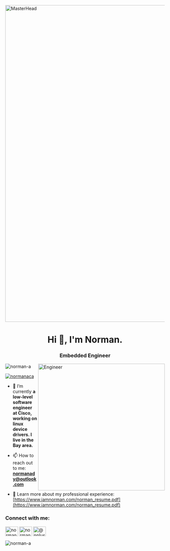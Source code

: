 [<img align="center" src="https://www.einfochips.com/blog/wp-content/uploads/2018/10/iot_1.gif" alt="MasterHead" width="1000">](https://iamnorman.com)
<h1 align="center">Hi 👋, I'm Norman.</h1>
<h3 align="center"> Embedded Engineer</h3>
<img align="right" alt="Engineer" width="400" src="https://physicsgurukul.files.wordpress.com/2019/02/character-1.gif">

<p align="left"> <img src="https://komarev.com/ghpvc/?username=norman-a&label=Profile%20views&color=0e75b6&style=flat" alt="norman-a" /> </p>

<p align="left"> <a href="https://twitter.com/normanaca" target="blank"><img src="https://img.shields.io/twitter/follow/normanaca?logo=twitter&style=for-the-badge" alt="normanaca" /></a> </p>

- 🔭 I’m currently **a low-level software engineer at Cisco, working on linux device drivers. I live in the Bay area.**

- 📫 How to reach out to me: **normanady@outlook.com**

- 📄 Learn more about my professional experience: [https://www.iamnorman.com/norman_resume.pdf](https://www.iamnorman.com/norman_resume.pdf)

<h3 align="left">Connect with me:</h3>
<p align="left">
<a href="https://linkedin.com/in/norman-ady" target="blank"><img align="center" src="https://raw.githubusercontent.com/rahuldkjain/github-profile-readme-generator/master/src/images/icons/Social/linked-in-alt.svg" alt="norman-ady" height="30" width="40" /></a>
<a href="https://twitter.com/normanaca" target="blank"><img align="center" src="https://raw.githubusercontent.com/rahuldkjain/github-profile-readme-generator/master/src/images/icons/Social/twitter.svg" alt="normanaca" height="30" width="40" /></a>
<a href="https://www.youtube.com/@nplusplus" target="blank"><img align="center" src="https://raw.githubusercontent.com/rahuldkjain/github-profile-readme-generator/master/src/images/icons/Social/youtube.svg" alt="@nplusplus" height="30" width="40" /></a>
</p>
<!-- <h3 align="left">Some Languages I've learned and worked with:</h3>
<img src="https://skillicons.dev/icons?i=c,cpp,js,py" alt="language logos" />
<p align="left">
<h3 align="centre">As I'm moving towards embedded and systems engineering, I've learned and will learn more about computer hardware, architecture and operating systems, and a bit of circuit design and hardware engineering.</h3>
<img src="https://skillicons.dev/icons?i=raspberrypi,linux" alt="embedded logos" /> -->

<!-- <p><img align="center" src="https://github-readme-stats.vercel.app/api/top-langs?username=norman-a&show_icons=true&locale=en&layout=compact" alt="norman-a" /></p> -->

<p><img align="center" src="https://github-readme-streak-stats.herokuapp.com/?user=norman-a&" alt="norman-a" /></p>
